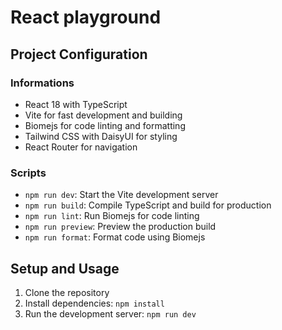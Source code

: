 # React playground

## Project Configuration

### Informations

- React 18 with TypeScript
- Vite for fast development and building
- Biomejs for code linting and formatting
- Tailwind CSS with DaisyUI for styling
- React Router for navigation

### Scripts

- `npm run dev`: Start the Vite development server
- `npm run build`: Compile TypeScript and build for production
- `npm run lint`: Run Biomejs for code linting
- `npm run preview`: Preview the production build
- `npm run format`: Format code using Biomejs

## Setup and Usage

1. Clone the repository
2. Install dependencies: `npm install`
3. Run the development server: `npm run dev`
